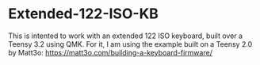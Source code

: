 # Extended-122-ISO-KB
This is intented to work with an extended 122 ISO keyboard, built over a Teensy 3.2 using QMK.
For it, I am using the example built on a Teensy 2.0 by Matt3o: https://matt3o.com/building-a-keyboard-firmware/
